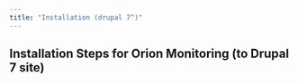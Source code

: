 ```yaml
---
title: "Installation (drupal 7^)"
---
```






## Installation Steps for Orion Monitoring (to Drupal 7 site)



#